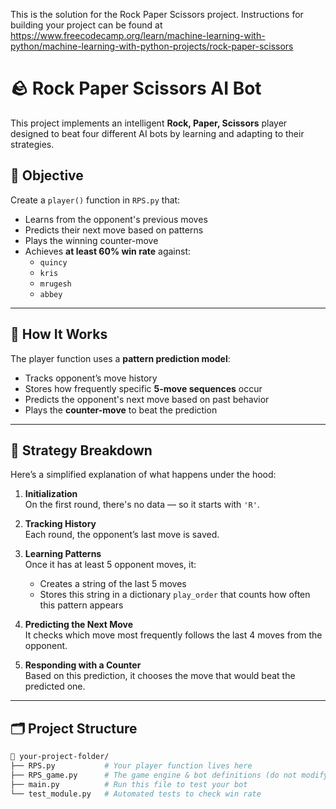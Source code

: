 This is the solution for the Rock Paper Scissors project. Instructions for building your project can be found at https://www.freecodecamp.org/learn/machine-learning-with-python/machine-learning-with-python-projects/rock-paper-scissors

# 🪨 Rock Paper Scissors AI Bot

This project implements an intelligent **Rock, Paper, Scissors** player designed to beat four different AI bots by learning and adapting to their strategies.

## 🎯 Objective

Create a `player()` function in `RPS.py` that:
- Learns from the opponent's previous moves
- Predicts their next move based on patterns
- Plays the winning counter-move
- Achieves **at least 60% win rate** against:
  - `quincy`
  - `kris`
  - `mrugesh`
  - `abbey`

---

## 🚀 How It Works

The player function uses a **pattern prediction model**:
- Tracks opponent’s move history
- Stores how frequently specific **5-move sequences** occur
- Predicts the opponent's next move based on past behavior
- Plays the **counter-move** to beat the prediction

---

## 🧠 Strategy Breakdown

Here’s a simplified explanation of what happens under the hood:

1. **Initialization**  
   On the first round, there's no data — so it starts with `'R'`.

2. **Tracking History**  
   Each round, the opponent’s last move is saved.

3. **Learning Patterns**  
   Once it has at least 5 opponent moves, it:
   - Creates a string of the last 5 moves
   - Stores this string in a dictionary `play_order` that counts how often this pattern appears

4. **Predicting the Next Move**  
   It checks which move most frequently follows the last 4 moves from the opponent.

5. **Responding with a Counter**  
   Based on this prediction, it chooses the move that would beat the predicted one.

---

## 🗂️ Project Structure

```bash
📁 your-project-folder/
├── RPS.py           # Your player function lives here
├── RPS_game.py      # The game engine & bot definitions (do not modify)
├── main.py          # Run this file to test your bot
└── test_module.py   # Automated tests to check win rate
